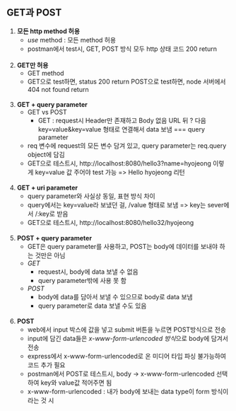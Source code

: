 ## GET과 POST
1. **모든 http method 허용**
    - *use* method : 모든 method 허용
    - postman에서 test시, GET, POST 방식 모두 http 상태 코드 200 return
    <br>   
2. **GET만 허용**
    - GET method
    - GET으로 test하면, status 200 return
    POST으로 test하면, node 서버에서 404 not found return
    <br>
3. **GET + query parameter**
    - GET vs POST
        - GET : request시 Header만 존재하고 Body 없음
        URL 뒤 ? 다음 key=value&key=value 형태로 연결해서 data 보냄 === query parameter
    - req 변수에 request의 모든 변수 담겨 있고, query parameter는 req.query object에 담김
    - GET으로 테스트시, http://localhost:8080/hello3?name=hyojeong 이렇게 key=value 값 주어야 test 가능 => Hello hyojeong 리턴
    <br>
4. **GET + uri parameter**
    - query parameter와 사실상 동일, 표현 방식 차이
    - query에서는 key=value라 보냈던 걸, /value 형태로 보냄  => key는 sever에서 /:key로 받음
    - GET으로 테스트시, http://localhost:8080/hello32/hyojeong 
    <br>
5. **POST + query parameter**
    - GET은 query parameter를 사용하고, POST는 body에 데이터를 보내야 하는 것만은 아님
    - *GET*
        - request시, body에 data 보낼 수 없음
        - query parameter밖에 사용 못 함
     - *POST*
        - body에 data를 담아서 보낼 수 있으므로 body로 data 보냄
        - query parameter로 data 보낼 수도 있음
    <br>
6. **POST**
    - web에서 input 박스에 값을 넣고 submit 버튼을 누르면 POST방식으로 전송
    - input에 담긴 data들은 *x-www-form-urlencoded 방식*으로 body에 담겨서 전송
    - express에서 x-www-form-urlencoded로 온 미디어 타입 파싱 불가능하여 코드 추가 필요
    - postman에서 POST로 테스트시, body -> x-www-form-urlencoded 선택하여 key와 value값 적어주면 됨
    - x-www-form-urlencoded : 내가 body에 보내는 data type이 form 방식이라는 것 시
